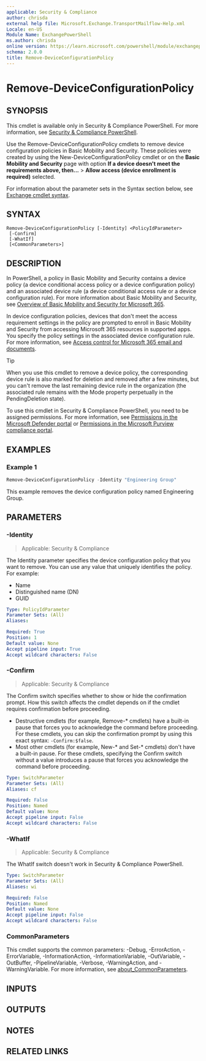 ```yaml
---
applicable: Security & Compliance
author: chrisda
external help file: Microsoft.Exchange.TransportMailflow-Help.xml
Locale: en-US
Module Name: ExchangePowerShell
ms.author: chrisda
online version: https://learn.microsoft.com/powershell/module/exchangepowershell/remove-deviceconfigurationpolicy
schema: 2.0.0
title: Remove-DeviceConfigurationPolicy
---
```


# Remove-DeviceConfigurationPolicy

## SYNOPSIS
This cmdlet is available only in Security & Compliance PowerShell. For more information, see [Security & Compliance PowerShell](https://learn.microsoft.com/powershell/exchange/scc-powershell).

Use the Remove-DeviceConfigurationPolicy cmdlets to remove device configuration policies in Basic Mobility and Security. These policies were created by using the New-DeviceConfigurationPolicy cmdlet or on the **Basic Mobility and Security** page with option **If a device doesn't meet the requirements above, then...** \> **Allow access (device enrollment is required)** selected.

For information about the parameter sets in the Syntax section below, see [Exchange cmdlet syntax](https://learn.microsoft.com/powershell/exchange/exchange-cmdlet-syntax).

## SYNTAX

```
Remove-DeviceConfigurationPolicy [-Identity] <PolicyIdParameter>
 [-Confirm]
 [-WhatIf]
 [<CommonParameters>]
```

## DESCRIPTION
In PowerShell, a policy in Basic Mobility and Security contains a device policy (a device conditional access policy or a device configuration policy) and an associated device rule (a device conditional access rule or a device configuration rule). For more information about Basic Mobility and Security, see [Overview of Basic Mobility and Security for Microsoft 365](https://learn.microsoft.com/microsoft-365/admin/basic-mobility-security/overview).

In device configuration policies, devices that don't meet the access requirement settings in the policy are prompted to enroll in Basic Mobility and Security from accessing Microsoft 365 resources in supported apps. You specify the policy settings in the associated device configuration rule. For more information, see [Access control for Microsoft 365 email and documents](https://learn.microsoft.com/microsoft-365/admin/basic-mobility-security/capabilities#access-control-for-microsoft-365-email-and-documents).

> [!TIP]
> When you use this cmdlet to remove a device policy, the corresponding device rule is also marked for deletion and removed after a few minutes, but you can't remove the last remaining device rule in the organization (the associated rule remains with the Mode property perpetually in the PendingDeletion state).

To use this cmdlet in Security & Compliance PowerShell, you need to be assigned permissions. For more information, see [Permissions in the Microsoft Defender portal](https://learn.microsoft.com/defender-office-365/mdo-portal-permissions) or [Permissions in the Microsoft Purview compliance portal](https://learn.microsoft.com/purview/microsoft-365-compliance-center-permissions).

## EXAMPLES

### Example 1
```powershell
Remove-DeviceConfigurationPolicy -Identity "Engineering Group"
```

This example removes the device configuration policy named Engineering Group.

## PARAMETERS

### -Identity

> Applicable: Security & Compliance

The Identity parameter specifies the device configuration policy that you want to remove. You can use any value that uniquely identifies the policy. For example:

- Name
- Distinguished name (DN)
- GUID

```yaml
Type: PolicyIdParameter
Parameter Sets: (All)
Aliases:

Required: True
Position: 1
Default value: None
Accept pipeline input: True
Accept wildcard characters: False
```

### -Confirm

> Applicable: Security & Compliance

The Confirm switch specifies whether to show or hide the confirmation prompt. How this switch affects the cmdlet depends on if the cmdlet requires confirmation before proceeding.

- Destructive cmdlets (for example, Remove-\* cmdlets) have a built-in pause that forces you to acknowledge the command before proceeding. For these cmdlets, you can skip the confirmation prompt by using this exact syntax: `-Confirm:$false`.
- Most other cmdlets (for example, New-\* and Set-\* cmdlets) don't have a built-in pause. For these cmdlets, specifying the Confirm switch without a value introduces a pause that forces you acknowledge the command before proceeding.

```yaml
Type: SwitchParameter
Parameter Sets: (All)
Aliases: cf

Required: False
Position: Named
Default value: None
Accept pipeline input: False
Accept wildcard characters: False
```

### -WhatIf

> Applicable: Security & Compliance

The WhatIf switch doesn't work in Security & Compliance PowerShell.

```yaml
Type: SwitchParameter
Parameter Sets: (All)
Aliases: wi

Required: False
Position: Named
Default value: None
Accept pipeline input: False
Accept wildcard characters: False
```

### CommonParameters
This cmdlet supports the common parameters: -Debug, -ErrorAction, -ErrorVariable, -InformationAction, -InformationVariable, -OutVariable, -OutBuffer, -PipelineVariable, -Verbose, -WarningAction, and -WarningVariable. For more information, see [about_CommonParameters](https://go.microsoft.com/fwlink/p/?LinkID=113216).

## INPUTS

## OUTPUTS

## NOTES

## RELATED LINKS
